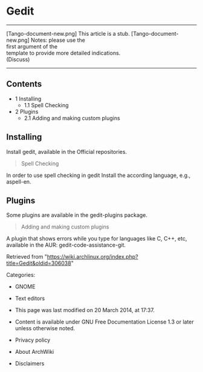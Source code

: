 Gedit
=====

  ------------------------ ------------------------ ------------------------
  [Tango-document-new.png] This article is a stub.  [Tango-document-new.png]
                           Notes: please use the    
                           first argument of the    
                           template to provide more 
                           detailed indications.    
                           (Discuss)                
  ------------------------ ------------------------ ------------------------

Contents
--------

-   1 Installing
    -   1.1 Spell Checking
-   2 Plugins
    -   2.1 Adding and making custom plugins

Installing
----------

Install gedit, available in the Official repositories.

> Spell Checking

In order to use spell checking in gedit Install the according language,
e.g., aspell-en.

Plugins
-------

Some plugins are available in the gedit-plugins package.

> Adding and making custom plugins

A plugin that shows errors while you type for languages like C, C++,
etc, available in the AUR: gedit-code-assistance-git.

Retrieved from
"https://wiki.archlinux.org/index.php?title=Gedit&oldid=306038"

Categories:

-   GNOME
-   Text editors

-   This page was last modified on 20 March 2014, at 17:37.
-   Content is available under GNU Free Documentation License 1.3 or
    later unless otherwise noted.
-   Privacy policy
-   About ArchWiki
-   Disclaimers
